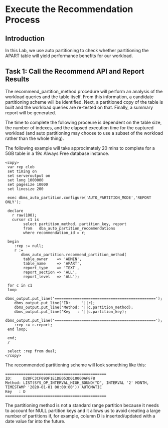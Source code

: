 # Execute the Recommendation Process

## Introduction

 In this Lab, we use auto partitioning to check whether partitioning the APART table will yield performance benefits for our workload.

## Task 1: Call the Recommend API and Report Results

The recommend\_partition\_method procedure will perform an analysis of the workload queries and the table itself. From this information, a candidate partitioning scheme will be identified. Next, a partitioned copy of the table is built and the workload queries are re-tested on that. Finally, a summary report will be generated.

The time to complete the following proceure is dependent on the table size, the number of indexes, and the elapsed execution time for the captured workload (and auto partitioning may choose to use a subset of the workload rather than the whole thing). 

The following example will take approcimately 20 mins to complete for a 5GB table in a 19c Always Free database instance.

    <copy>
     var rep clob
     set timing on
     set serveroutput on
     set long 1000000
     set pagesize 10000
     set linesize 200
 
     exec dbms_auto_partition.configure('AUTO_PARTITION_MODE','REPORT ONLY');
     
     declare
       r raw(100);
       cursor c1 is
            select partition_method, partition_key, report
            from   dba_auto_partition_recommendations
            where recommendation_id = r;

     begin
        :rep := null;
        r :=
           dbms_auto_partition.recommend_partition_method(
            table_owner    => 'ADMIN',
            table_name     => 'APART',
            report_type    => 'TEXT',
            report_section => 'ALL',
            report_level   => 'ALL');

     for c in c1
     loop
        dbms_output.put_line('=============================================');
        dbms_output.put_line('ID:     '||r);
        dbms_output.put_line('Method: '||c.partition_method);
        dbms_output.put_line('Key   : '||c.partition_key);
        dbms_output.put_line('=============================================');
        :rep := c.report;
     end loop;

     end;
     /

     select :rep from dual;
    </copy>

The recommended partitioning scheme will look something like this:

`````
=============================================
ID:     D28FC3CF09DF1E1DE053D010000AF8F8
Method: LIST(SYS_OP_INTERVAL_HIGH_BOUND("D", INTERVAL '2' MONTH, TIMESTAMP '2020-01-01 00:00:00')) AUTOMATIC 
Key   : D
=============================================
`````

The partitioning method is not a standard range partition because it needs to account for NULL partition keys and it allows us to avoid creating a large number of partitions if, for example, column D is inserted/updated with a date value far into the future.